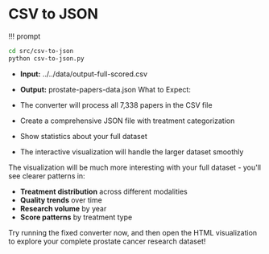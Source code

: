 # CSV to JSON

!!! prompt


```sh
cd src/csv-to-json
python csv-to-json.py
```

- **Input:** ../../data/output-full-scored.csv
- **Output:** prostate-papers-data.json
What to Expect:


-   The converter will process all 7,338 papers in the CSV file
-   Create a comprehensive JSON file with treatment categorization
-   Show statistics about your full dataset
-   The interactive visualization will handle the larger dataset smoothly

The visualization will be much more interesting with your full dataset - you'll see clearer patterns in:

-   **Treatment distribution** across different modalities
-   **Quality trends** over time
-   **Research volume** by year
-   **Score patterns** by treatment type

Try running the fixed converter now, and then open the HTML visualization to explore your complete prostate cancer research dataset!